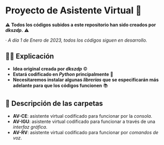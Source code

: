 # Proyecto de Asistente Virtual 🤖

⚠ **Todos los códigos subidos a este repositorio han sido creados por *dkszdp*.** ⚠

· *A día 1 de Enero de 2023, todos los códigos siguen en desarrollo.*


## 👨‍🏫 Explicación
- **Idea original creada por *dkszdp*** ©
- **Estará codificado en *Python* principalmente** 🐍
- **Necesitaremos instalar algunas *librerías* que se especificarán más adelante para que los códigos funcionen** 📚


## 📁 Descripción de las carpetas
- **AV-CE**: asistente virtual codificado para funcionar por la *consola*.
- **AV-IGU**: asistente virtual codificado para funcionar a través de una *interfaz gráfica*.
- **AV-RV**: asistente virtual codificado para funcionar por *comandos de voz*.